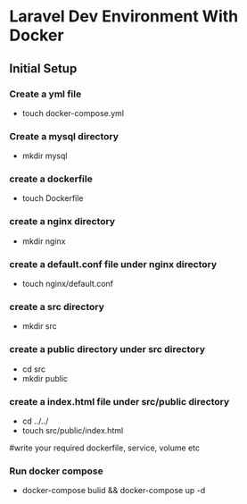 # Laravel Dev Environment With Docker

## Initial Setup

### Create a yml file

- touch docker-compose.yml

### Create a mysql directory

- mkdir mysql

### create a dockerfile

- touch Dockerfile

### create a nginx directory

- mkdir nginx

### create a default.conf file under nginx directory

- touch nginx/default.conf

### create a src directory

- mkdir src

### create a public directory under src directory

- cd src
- mkdir public
### create a index.html file under src/public directory

- cd ../../
- touch src/public/index.html

#write your required dockerfile, service, volume etc

### Run docker compose
- docker-compose bulid && docker-compose up -d